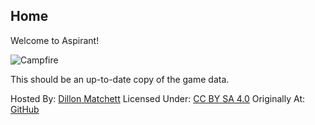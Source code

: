 ## Home
Welcome to Aspirant!

![Campfire](Campfire.svg)

This should be an up-to-date copy of the game data.

Hosted By: [Dillon Matchett](https://github.com/bombasticSlacks) Licensed Under: [CC BY SA 4.0](https://github.com/bombasticSlacks/Aspirant/blob/main/LICENSE) Originally At: [GitHub](https://github.com/bombasticSlacks/Aspirant) 